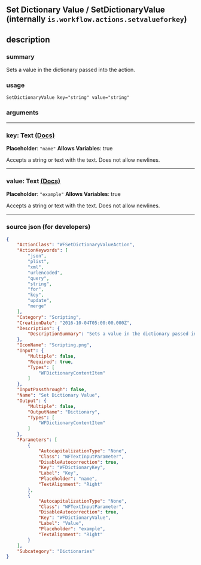 
## Set Dictionary Value / SetDictionaryValue (internally `is.workflow.actions.setvalueforkey`)


## description

### summary

Sets a value in the dictionary passed into the action. 


### usage
```
SetDictionaryValue key="string" value="string"
```

### arguments

---

### key: Text [(Docs)](https://pfgithub.github.io/shortcutslang/gettingstarted#text-field)
**Placeholder**: `"name"`
**Allows Variables**: true



Accepts a string 
or text
with the text. Does not allow newlines.

---

### value: Text [(Docs)](https://pfgithub.github.io/shortcutslang/gettingstarted#text-field)
**Placeholder**: `"example"`
**Allows Variables**: true



Accepts a string 
or text
with the text. Does not allow newlines.

---

### source json (for developers)

```json
{
	"ActionClass": "WFSetDictionaryValueAction",
	"ActionKeywords": [
		"json",
		"plist",
		"xml",
		"urlencoded",
		"query",
		"string",
		"for",
		"key",
		"update",
		"merge"
	],
	"Category": "Scripting",
	"CreationDate": "2016-10-04T05:00:00.000Z",
	"Description": {
		"DescriptionSummary": "Sets a value in the dictionary passed into the action. "
	},
	"IconName": "Scripting.png",
	"Input": {
		"Multiple": false,
		"Required": true,
		"Types": [
			"WFDictionaryContentItem"
		]
	},
	"InputPassthrough": false,
	"Name": "Set Dictionary Value",
	"Output": {
		"Multiple": false,
		"OutputName": "Dictionary",
		"Types": [
			"WFDictionaryContentItem"
		]
	},
	"Parameters": [
		{
			"AutocapitalizationType": "None",
			"Class": "WFTextInputParameter",
			"DisableAutocorrection": true,
			"Key": "WFDictionaryKey",
			"Label": "Key",
			"Placeholder": "name",
			"TextAlignment": "Right"
		},
		{
			"AutocapitalizationType": "None",
			"Class": "WFTextInputParameter",
			"DisableAutocorrection": true,
			"Key": "WFDictionaryValue",
			"Label": "Value",
			"Placeholder": "example",
			"TextAlignment": "Right"
		}
	],
	"Subcategory": "Dictionaries"
}
```
